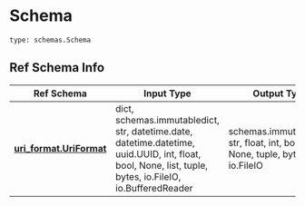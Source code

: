 # Schema
```
type: schemas.Schema
```

## Ref Schema Info
Ref Schema | Input Type | Output Type
---------- | ---------- | -----------
[**uri_format.UriFormat**](../../../../../../../../../components/schema/uri_format.md) | dict, schemas.immutabledict, str, datetime.date, datetime.datetime, uuid.UUID, int, float, bool, None, list, tuple, bytes, io.FileIO, io.BufferedReader | schemas.immutabledict, str, float, int, bool, None, tuple, bytes, io.FileIO

